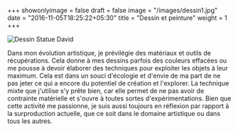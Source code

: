 +++
showonlyimage = false
draft = false
image = "/images/dessin1.jpg"
date = "2016-11-05T18:25:22+05:30"
title = "Dessin et peinture"
weight = 1
+++


![Dessin Statue David](/images/dessin2.jpg "Dessin Statue David")


Dans mon évolution artistique, je prévilégie des matériaux et outils de récupérations. Cela donne à mes dessins parfois des couleurs effacées ou me pousse à devoir élaborer des techniques pour exploiter les objets à leur maximum. Cela est dans un souci d'écologie et d'envie de ma part de ne pas jeter ce qui a encore du potentiel de création et l'explorer. La technique mixte que j'utilise s'y prête bien, car elle permet de ne pas avoir de contrainte matérielle et s'ouvre à toutes sortes d'expérimentations.
Bien que cette activité me passionne, je suis aussi toujours en réflexion par rapport à la surproduction actuelle, que ce soit dans le domaine artistique ou dans tous les autres.
 